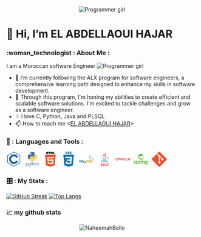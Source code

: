 <div id="header" align="center">
  <img src="https://github.com/ELABDELLAOUI-HAJAR/ELABDELLAOUI-HAJAR/tree/master/images/programming.gif" width="300px" alt="Programmer girl"/>
</div>

<h1>
  👋 Hi, I’m EL ABDELLAOUI HAJAR
</h1>

### :woman_technologist : About Me :
I am a Moroccan software Engineer <img src="https://github.com/ELABDELLAOUI-HAJAR/ELABDELLAOUI-HAJAR/tree/master/images/coding.gif" width="20px" alt="Programmer girl"/>
- 🌱 I’m currently following the ALX program for software engineers, a comprehensive learning path designed to enhance my skills in software development.
- 💞️ Through this program, I'm honing my abilities to create efficient and scalable software solutions. I'm excited to tackle challenges and grow as a software engineer.
- ✨ I love C, Python, Java and PLSQL
- 📫 How to reach me <[EL ABDELLAOUI HAJAR](https://github.com/ELABDELLAOUI-HAJAR)>

### 🔧 : Languages and Tools :
<div>
  <img src="https://github.com/devicons/devicon/blob/master/icons/c/c-line.svg" title="C"  alt="C" width="40" height="40"/>&nbsp;
  <img src="https://github.com/devicons/devicon/blob/master/icons/python/python-original-wordmark.svg" title="Python"  alt="Python" width="40" height="40"/>&nbsp;
  <img src="https://github.com/devicons/devicon/blob/master/icons/html5/html5-original-wordmark.svg" title="Html5" alt="Html5" width="40" height="40"/>&nbsp;
  <img src="https://github.com/devicons/devicon/blob/master/icons/css3/css3-plain-wordmark.svg"  title="CSS3" alt="CSS" width="40" height="40"/>&nbsp;
  <img src="https://github.com/devicons/devicon/blob/master/icons/mysql/mysql-original-wordmark.svg" title="MySQL" alt="MySQL" width="40" height="40"/>&nbsp;
  <img src="https://github.com/devicons/devicon/blob/master/icons/java/java-original-wordmark.svg" title="Java" alt="Java" width="40" height="40"/>&nbsp;
  <img src="https://github.com/devicons/devicon/blob/master/icons/oracle/oracle-original.svg" title="Oracle" alt="Oracle" width="40" height="40"/>&nbsp;
  <img src="https://github.com/devicons/devicon/blob/master/icons/spring/spring-original-wordmark.svg" title="Spring" alt="Spring" width="40" height="40"/>&nbsp;
  <img src="https://github.com/devicons/devicon/blob/master/icons/git/git-original.svg" title="Git" alt="Git" width="40" height="40"/>&nbsp;
</div>

### 🎛️ : My Stats :

[![GitHub Streak](https://github-readme-streak-stats.herokuapp.com/?user=ELABDELLAOUI-HAJAR&theme=vue-dark)](https://git.io/streak-stats)
[![Top Langs](https://github-readme-stats.vercel.app/api/top-langs/?username=ELABDELLAOUI-HAJAR&layout=compact&theme=vision-friendly-dark)](https://github.com/anuraghazra/github-readme-stats)


### 📈 my github stats
<div>
  <p align="center"> <img src="https://github-readme-stats.vercel.app/api?username=ELABDELLAOUI-HAJAR&show_icons=true&theme=github_dark" alt="NaheemahBello" />
</div>

